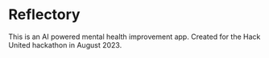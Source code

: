 # Reflectory
This is an AI powered mental health improvement app. Created for the Hack United hackathon in August 2023.
